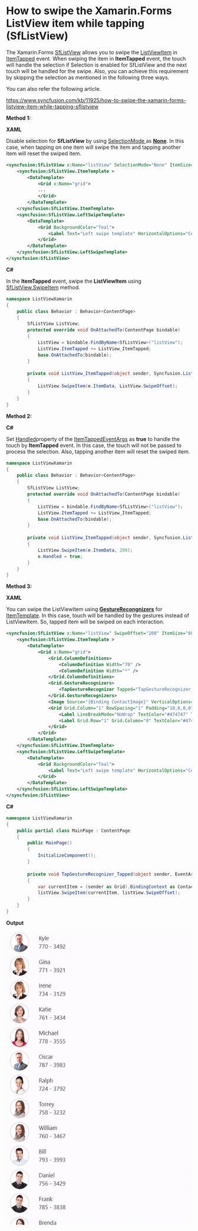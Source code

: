 # How to swipe the Xamarin.Forms ListView item while tapping (SfListView)

The Xamarin.Forms [SfListView](https://help.syncfusion.com/xamarin/listview/overview) allows you to swipe the [ListViewItem](https://help.syncfusion.com/cr/xamarin/Syncfusion.ListView.XForms.ListViewItem.html) in [ItemTapped](https://help.syncfusion.com/cr/xamarin/Syncfusion.ListView.XForms.SfListView.html#Syncfusion_ListView_XForms_SfListView_ItemTapped) event. When swiping the item in **ItemTapped** event, the touch will handle the selection if Selection is enabled for SfListView and the next touch will be handled for the swipe. Also, you can achieve this requirement by skipping the selection as mentioned in the following three ways.

You can also refer the following article.

https://www.syncfusion.com/kb/11925/how-to-swipe-the-xamarin-forms-listview-item-while-tapping-sflistview

**Method 1:**

**XAML**

Disable selection for **SfListView** by using [SelectionMode ](https://help.syncfusion.com/cr/xamarin/Syncfusion.ListView.XForms.SfListView.html#Syncfusion_ListView_XForms_SfListView_SelectionMode)as [**None**](https://help.syncfusion.com/cr/xamarin/Syncfusion.ListView.XForms.SelectionMode.html#Syncfusion_ListView_XForms_SelectionMode_None). In this case, when tapping on one item will swipe the item and tapping another item will reset the swiped item.

``` xml
<syncfusion:SfListView x:Name="listView" SelectionMode="None" ItemSize="60" AllowSwiping="True" ItemsSource="{Binding ContactsInfo}">
    <syncfusion:SfListView.ItemTemplate >
        <DataTemplate>
            <Grid x:Name="grid">
            ...
            </Grid>
        </DataTemplate>
    </syncfusion:SfListView.ItemTemplate>
    <syncfusion:SfListView.LeftSwipeTemplate>
        <DataTemplate>
            <Grid BackgroundColor="Teal">
                <Label Text="Left swipe template" HorizontalOptions="Center" VerticalOptions="Center" LineBreakMode="NoWrap"/>
            </Grid>
        </DataTemplate>
    </syncfusion:SfListView.LeftSwipeTemplate>
</syncfusion:SfListView>
```

**C#**

In the **ItemTapped** event, swipe the **ListViewItem** using [SfListView.SwipeItem](https://help.syncfusion.com/cr/xamarin/Syncfusion.ListView.XForms.SfListView.html#Syncfusion_ListView_XForms_SfListView_SwipeItem_System_Object_System_Double_) method.

``` c#
namespace ListViewXamarin
{
    public class Behavior : Behavior<ContentPage>
    {
        SfListView ListView;
        protected override void OnAttachedTo(ContentPage bindable)
        {
            ListView = bindable.FindByName<SfListView>("listView");
            ListView.ItemTapped += ListView_ItemTapped;
            base.OnAttachedTo(bindable);
        }

        private void ListView_ItemTapped(object sender, Syncfusion.ListView.XForms.ItemTappedEventArgs e)
        {
            ListView.SwipeItem(e.ItemData, ListView.SwipeOffset);
        }
    }
}
```
**Method 2:**

**C#**

Set [Handled](https://help.syncfusion.com/cr/xamarin/Syncfusion.ListView.XForms.ItemTappedEventArgs.html#Syncfusion_ListView_XForms_ItemTappedEventArgs_Handled)property of the [ItemTappedEventArgs](https://help.syncfusion.com/cr/xamarin/Syncfusion.ListView.XForms.ItemTappedEventArgs.html) as  **true**  to handle the touch by **ItemTapped** event. In this case, the touch will not be passed to process the selection. Also, tapping another item will reset the swiped item.

``` c#
namespace ListViewXamarin
{
    public class Behavior : Behavior<ContentPage>
    {
        SfListView ListView;
        protected override void OnAttachedTo(ContentPage bindable)
        {
            ListView = bindable.FindByName<SfListView>("listView");
            ListView.ItemTapped += ListView_ItemTapped;
            base.OnAttachedTo(bindable);
        }

        private void ListView_ItemTapped(object sender, Syncfusion.ListView.XForms.ItemTappedEventArgs e)
        {
            ListView.SwipeItem(e.ItemData, 200);
            e.Handled = true;
        }
    }
}

```

**Method 3:**

**XAML**

You can swipe the ListViewItem using [**GestureRecongnizers**](https://docs.microsoft.com/en-us/xamarin/xamarin-forms/app-fundamentals/gestures/tap) for [ItemTemplate](https://help.syncfusion.com/cr/xamarin/Syncfusion.ListView.XForms.SfListView.html#Syncfusion_ListView_XForms_SfListView_ItemTemplate). In this case, touch will be handled by the gestures instead of ListViewItem. So, tapped item will be swiped on each interaction.

``` xml
<syncfusion:SfListView x:Name="listView" SwipeOffset="200" ItemSize="60" AllowSwiping="True" ItemsSource="{Binding ContactsInfo}">
    <syncfusion:SfListView.ItemTemplate >
        <DataTemplate>
            <Grid x:Name="grid">
                <Grid.ColumnDefinitions>
                    <ColumnDefinition Width="70" />
                    <ColumnDefinition Width="*" />
                </Grid.ColumnDefinitions>
                <Grid.GestureRecognizers>
                    <TapGestureRecognizer Tapped="TapGestureRecognizer_Tapped"/>
                </Grid.GestureRecognizers>
                <Image Source="{Binding ContactImage}" VerticalOptions="Center" HorizontalOptions="Center" HeightRequest="50" WidthRequest="50"/>
                <Grid Grid.Column="1" RowSpacing="1" Padding="10,0,0,0" VerticalOptions="Center">
                    <Label LineBreakMode="NoWrap" TextColor="#474747" Text="{Binding ContactName}"/>
                    <Label Grid.Row="1" Grid.Column="0" TextColor="#474747" LineBreakMode="NoWrap" Text="{Binding ContactNumber}"/>
                </Grid>
            </Grid>
        </DataTemplate>
    </syncfusion:SfListView.ItemTemplate>
    <syncfusion:SfListView.LeftSwipeTemplate>
        <DataTemplate>
            <Grid BackgroundColor="Teal">
                <Label Text="Left swipe template" HorizontalOptions="Center" VerticalOptions="Center" LineBreakMode="NoWrap"/>
            </Grid>
        </DataTemplate>
    </syncfusion:SfListView.LeftSwipeTemplate>
</syncfusion:SfListView>
```
**C#**

``` c#
namespace ListViewXamarin
{
    public partial class MainPage : ContentPage
    {
        public MainPage()
        {
            InitializeComponent();
        }

        private void TapGestureRecognizer_Tapped(object sender, EventArgs e)
        {
            var currentItem = (sender as Grid).BindingContext as Contacts;
            listView.SwipeItem(currentItem, listView.SwipeOffset);
        }
    }
}
```

**Output**

![SwipeOnTap](https://github.com/SyncfusionExamples/swipe-on-tap-listview-xamarin/blob/master/ScreenShot/SwipeOnTap.gif)
